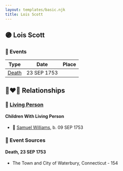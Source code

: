 ```yaml
---
layout: templates/basic.njk
title: Lois Scott
---
```

## 🟣 Lois Scott

### 📆 Events

Type | Date | Place
------ | ------ | ------
[Death](#event-601a1c84-02ce-4ddc-9d87-a171e6ab4825) | 23 SEP 1753 |

## 👩‍❤️‍👨 Relationships

### 🔵 [Living Person](/people/5/55971024)

#### Children With Living Person
* 🔵 [Samuel Williams](/people/6/659680), b. 09 SEP 1753
### 📰 Event Sources

#### <a id="event-601a1c84-02ce-4ddc-9d87-a171e6ab4825"></a> Death, 23 SEP 1753
* The Town and City of Waterbury, Connecticut  - 154